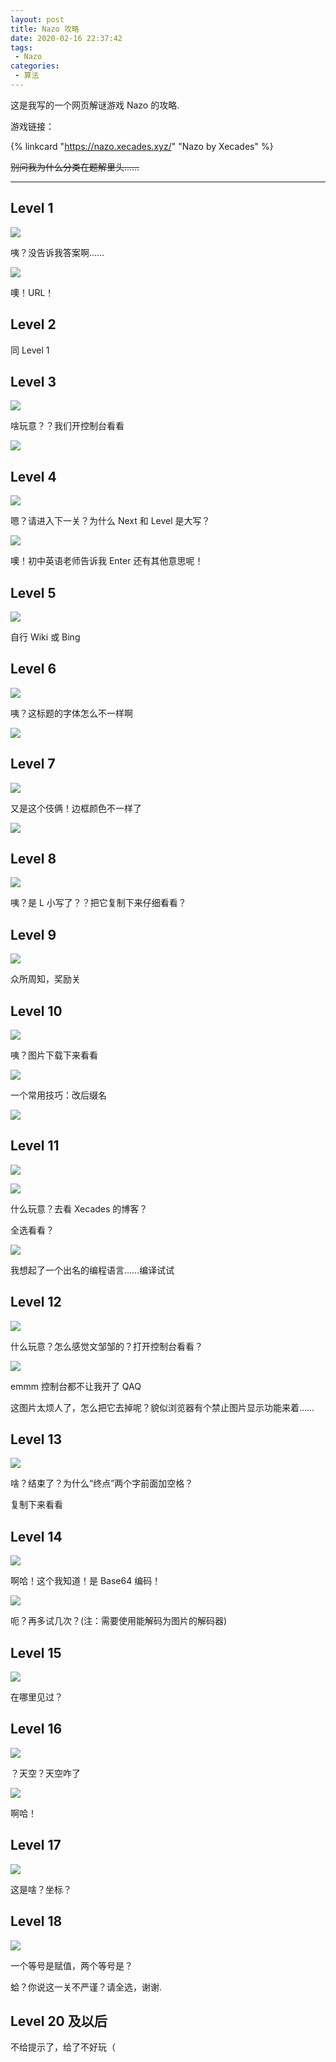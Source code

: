 ```yaml
---
layout: post
title: Nazo 攻略
date: 2020-02-16 22:37:42
tags:
 - Nazo
categories:
 - 算法
---
```


这是我写的一个网页解谜游戏 Nazo 的攻略.

游戏链接：

{% linkcard "https://nazo.xecades.xyz/" "Nazo by Xecades" %}

~~别问我为什么分类在题解里头……~~

<!-- more -->

---
## Level 1

![](/assets/NazoXecades-pic2.png)

咦？没告诉我答案啊……

![](/assets/NazoXecades-pic3.png)

噢！URL！

## Level 2

同 Level 1

## Level 3

![](/assets/NazoXecades-pic4.png)

啥玩意？？我们开控制台看看

![](/assets/NazoXecades-pic5.png)

## Level 4

![](/assets/NazoXecades-pic6.png)

嗯？请进入下一关？为什么 Next 和 Level 是大写？

![](/assets/NazoXecades-pic7.png)

噢！初中英语老师告诉我 Enter 还有其他意思呢！

## Level 5

![](/assets/NazoXecades-pic8.png)

自行 Wiki 或 Bing

## Level 6

![](/assets/NazoXecades-pic9.png)

咦？这标题的字体怎么不一样啊

![](/assets/NazoXecades-pic10.png)

## Level 7

![](/assets/NazoXecades-pic11.png)

又是这个伎俩！边框颜色不一样了

![](/assets/NazoXecades-pic12.png)

## Level 8

![](/assets/NazoXecades-pic13.png)

咦？是 L 小写了？？把它复制下来仔细看看？

## Level 9

![](/assets/NazoXecades-pic14.png)

众所周知，奖励关

## Level 10

![](/assets/NazoXecades-pic15.png)

咦？图片下载下来看看

![](/assets/NazoXecades-pic16.png)

一个常用技巧：改后缀名

![](/assets/NazoXecades-pic17.png)

## Level 11

![](/assets/NazoXecades-pic18.png)

![](/assets/NazoXecades-pic19.png)

什么玩意？去看 Xecades 的博客？

全选看看？

![](/assets/NazoXecades-pic20.png)

我想起了一个出名的编程语言……编译试试

## Level 12

![](/assets/NazoXecades-pic21.png)

什么玩意？怎么感觉文邹邹的？打开控制台看看？

![](/assets/NazoXecades-pic22.png)

emmm 控制台都不让我开了 QAQ

这图片太烦人了，怎么把它去掉呢？貌似浏览器有个禁止图片显示功能来着……

## Level 13

![](/assets/NazoXecades-pic23.png)

啥？结束了？为什么“终点”两个字前面加空格？

复制下来看看

## Level 14

![](/assets/NazoXecades-pic24.png)

啊哈！这个我知道！是 Base64 编码！

![](/assets/NazoXecades-pic25.png)

呃？再多试几次？(注：需要使用能解码为图片的解码器)

## Level 15

![](/assets/NazoXecades-pic26.png)

在哪里见过？

## Level 16

![](/assets/NazoXecades-pic27.png)

？天空？天空咋了

![](/assets/NazoXecades-pic28.png)

啊哈！

## Level 17

![](/assets/NazoXecades-pic29.png)

这是啥？坐标？

## Level 18

![](/assets/NazoXecades-pic30.png)

一个等号是赋值，两个等号是？

蛤？你说这一关不严谨？请全选，谢谢. 

## Level 20 及以后

不给提示了，给了不好玩（